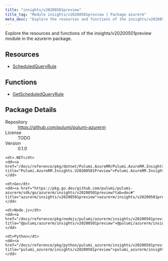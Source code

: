 ```yaml
---
title: "insights/v20200501preview"
title_tag: "Module insights/v20200501preview | Package azurerm"
meta_desc: "Explore the resources and functions of the insights/v20200501preview module in the azurerm package."
---
```


<!-- WARNING: this file was generated by Pulumi Docs Generator. -->
<!-- Do not edit by hand unless you're certain you know what you are doing! -->

Explore the resources and functions of the insights/v20200501preview module in the azurerm package.

<h2 id="resources">Resources</h2>
<ul class="api">
    <li><a href="scheduledqueryrule" title="ScheduledQueryRule"><span class="symbol resource"></span>ScheduledQueryRule</a></li>
</ul>

<h2 id="functions">Functions</h2>
<ul class="api">
    <li><a href="getscheduledqueryrule" title="GetScheduledQueryRule"><span class="symbol function"></span>GetScheduledQueryRule</a></li>
</ul>

<h2 id="package-details">Package Details</h2>
<dl class="package-details">
	<dt>Repository</dt>
	<dd><a href="https://github.com/pulumi/pulumi-azurerm">https://github.com/pulumi/pulumi-azurerm</a></dd>
	<dt>License</dt>
	<dd>TODO</dd>
	<dt>Version</dt>
	<dd>0.1.0</dd>
</dl>



<dl class="tabular">

    <dt>.NET</dt>
    <dd><a href="/docs/reference/pkg/dotnet/Pulumi.AzureRM/Pulumi.AzureRM.Insights.V20200501Preview.html" title="Pulumi.AzureRM.Insights.V20200501Preview">Pulumi.AzureRM.Insights.V20200501Preview</a></dd>

    <dt>Go</dt>
    <dd><a href="https://pkg.go.dev/github.com/pulumi/pulumi-azurerm/sdk/go/azurerm/insights/v20200501preview?tab=doc#" title="azurerm/insights/v20200501preview">azurerm/insights/v20200501preview</a></dd>

    <dt>Node.js</dt>
    <dd><a href="/docs/reference/pkg/nodejs/pulumi/azurerm/insights/v20200501preview/#" title="@pulumi/azurerm/insights/v20200501preview">@pulumi/azurerm/insights/v20200501preview</a></dd>

    <dt>Python</dt>
    <dd><a href="/docs/reference/pkg/python/pulumi_azurerm/insights/v20200501preview" title="pulumi_azurerm/insights/v20200501preview">pulumi_azurerm/insights/v20200501preview</a></dd>

</dl>


